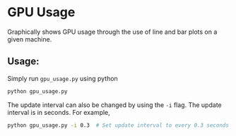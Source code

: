 # GPU Usage
Graphically shows GPU usage through the use of line and bar plots on a given machine.

## Usage:
Simply run `gpu_usage.py` using python

```bash
python gpu_usage.py
```

The update interval can also be changed by using the `-i` flag.
The update interval is in seconds.
For example,

```bash
python gpu_usage.py -i 0.3  # Set update interval to every 0.3 seconds
```

